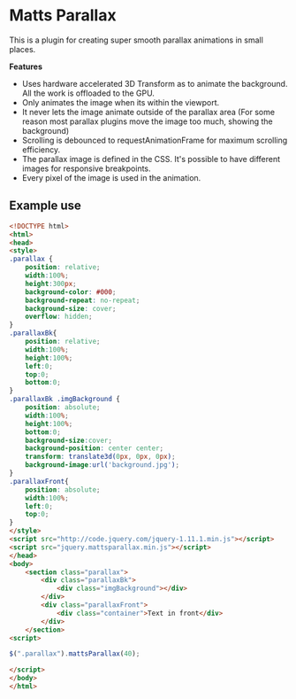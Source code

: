 # Matts Parallax

This is a plugin for creating super smooth parallax animations in small places.

**Features**

* Uses hardware accelerated 3D Transform as to animate the background. All the work is offloaded to the GPU.
* Only animates the image when its within the viewport.
* It never lets the image animate outside of the parallax area (For some reason most parallax plugins move the image too much, showing the background)
* Scrolling is debounced to requestAnimationFrame for maximum scrolling efficiency. 
* The parallax image is defined in the CSS. It's possible to have different images for responsive breakpoints.
* Every pixel of the image is used in the animation. 

## Example use

```html
<!DOCTYPE html>
<html>
<head>
<style>
.parallax {
	position: relative;
	width:100%;
	height:300px;
	background-color: #000;
	background-repeat: no-repeat;
	background-size: cover;
	overflow: hidden;
}
.parallaxBk{
	position: relative;
	width:100%;
	height:100%;
	left:0;
	top:0;
	bottom:0;
}
.parallaxBk .imgBackground {
	position: absolute;
	width:100%;
	height:100%;
	bottom:0;
	background-size:cover;
	background-position: center center;
	transform: translate3d(0px, 0px, 0px);
	background-image:url('background.jpg');
}
.parallaxFront{
	position: absolute;
	width:100%;	
	left:0;
	top:0;
}
</style>
<script src="http://code.jquery.com/jquery-1.11.1.min.js"></script>
<script src="jquery.mattsparallax.min.js"></script>
</head>
<body>
	<section class="parallax">
		<div class="parallaxBk">
			<div class="imgBackground"></div>
		</div>
		<div class="parallaxFront">
			<div class="container">Text in front</div>
		</div>
	</section>
<script>

$(".parallax").mattsParallax(40);

</script>
</body>
</html>
```

